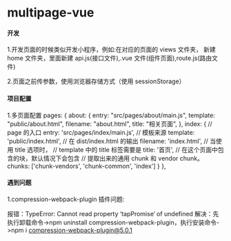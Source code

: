 # multipage-vue

####

####

####

####

#### 开发

1.开发页面的时候类似开发小程序，例如:在对应的页面的 views 文件夹，
新建 home 文件夹，里面新建 api.js(接口文件),.vue 文件(组件页面),route.js(路由文件)

2.页面之前传参数，使用浏览器存储方式（使用 sessionStorage）

####

####

####

####

#### 项目配置

1.多页面配置
pages: {
about: {
entry: "src/pages/about/main.js",
template: "public/about.html",
filename: "about.html",
title: "相关页面",
},
index: {
// page 的入口
entry: 'src/pages/index/main.js',
// 模板来源
template: 'public/index.html',
// 在 dist/index.html 的输出
filename: 'index.html',
// 当使用 title 选项时，
// template 中的 title 标签需要是 <title><%= htmlWebpackPlugin.options.title %></title>
title: '首页',
// 在这个页面中包含的块，默认情况下会包含
// 提取出来的通用 chunk 和 vendor chunk。
chunks: ['chunk-vendors', 'chunk-common', 'index']
}
},

####

####

####

####

#### 遇到问题

1.compression-webpack-plugin 插件问题:

报错：TypeError: Cannot read property ‘tapPromise‘ of undefined
解决：先执行卸载命令->npm uninstall compression-webpack-plugin，执行安装命令->npm i compression-webpack-plugin@5.0.1

####

####
